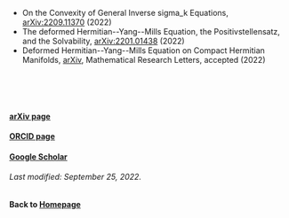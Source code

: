 * On the Convexity of General Inverse sigma_k Equations, [arXiv:2209.11370](https://arxiv.org/abs/2209.11370) (2022)
* The deformed Hermitian--Yang--Mills Equation, the Positivstellensatz, and the Solvability, [arXiv:2201.01438](https://arxiv.org/abs/2201.01438) (2022)
* Deformed Hermitian--Yang--Mills Equation on Compact Hermitian Manifolds, [arXiv](https://arxiv.org/abs/2012.00487), Mathematical Research Letters, accepted (2022)

<br />    
<br />
<br />

#### [arXiv page](https://arxiv.org/a/lin_c_7.html)
#### [ORCID page](https://orcid.org/my-orcid?orcid=0000-0002-5169-5186)
#### [Google Scholar](https://scholar.google.com/citations?user=-V_6_3sAAAAJ&hl=en)
###### Last modified: September 25, 2022.
#### Back to [Homepage](https://chaominl.github.io)
